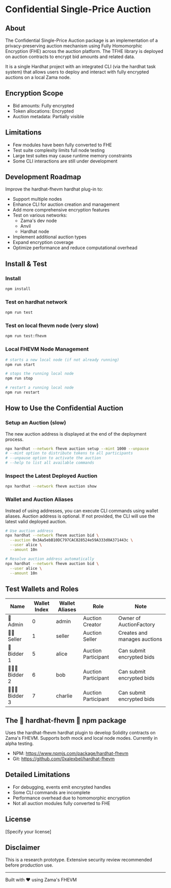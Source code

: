 # Confidential Single-Price Auction

## About
The Confidential Single-Price Auction package is an implementation of a privacy-preserving auction mechanism using Fully Homomorphic Encryption (FHE) across the auction platform. The TFHE library is deployed on auction contracts to encrypt bid amounts and related data.

It is a single Hardhat project with an integrated CLI (via the hardhat task system) that allows users to deploy and interact with fully encrypted auctions on a local Zama node.

## Encryption Scope
- Bid amounts: Fully encrypted
- Token allocations: Encrypted
- Auction metadata: Partially visible

## Limitations
- Few modules have been fully converted to FHE
- Test suite complexity limits full node testing
- Large test suites may cause runtime memory constraints
- Some CLI interactions are still under development

## Development Roadmap
Improve the hardhat-fhevm hardhat plug-in to:
- Support multiple nodes
- Enhance CLI for auction creation and management
- Add more comprehensive encryption features
- Test on various networks:
  - Zama's dev node
  - Anvil
  - Hardhat node
- Implement additional auction types
- Expand encryption coverage
- Optimize performance and reduce computational overhead

## Install & Test
### Install
```bash
npm install
```

### Test on hardhat network
```bash
npm run test
```

### Test on local fhevm node (very slow)
```bash
npm run test:fhevm
```

### Local FHEVM Node Management
```bash
# starts a new local node (if not already running)
npm run start

# stops the running local node
npm run stop

# restart a running local node
npm run restart
```

## How to Use the Confidential Auction
### Setup an Auction (slow)
The new auction address is displayed at the end of the deployment process.

```bash
npx hardhat --network fhevm auction setup --mint 1000 --unpause
# --mint option to distribute tokens to all participants
# --unpause option to activate the auction
# --help to list all available commands
```

### Inspect the Latest Deployed Auction
```bash
npx hardhat --network fhevm auction show
```

### Wallet and Auction Aliases
Instead of using addresses, you can execute CLI commands using wallet aliases. 
Auction address is optional. If not provided, the CLI will use the latest valid deployed auction.

```bash
# Use auction address
npx hardhat --network fhevm auction bid \
  --auction 0x3Aa5ebB10DC797CAC828524e59A333d0A371443c \
  --user alice \
  --amount 10n

# Resolve auction address automatically
npx hardhat --network fhevm auction bid \
  --user alice \
  --amount 10n
```

## Test Wallets and Roles
| Name | Wallet Index | Wallet Aliases | Role | Note |
|------|--------------|----------------|------|------|
| 🚀 Admin | 0 | admin | Auction Creator | Owner of AuctionFactory |
| 👨‍🚀 Seller | 1 | seller | Auction Seller | Creates and manages auctions |
| 👩 Bidder 1 | 5 | alice | Auction Participant | Can submit encrypted bids |
| 👱🏼‍♂️ Bidder 2 | 6 | bob | Auction Participant | Can submit encrypted bids |
| 👱🏼‍♂️ Bidder 3 | 7 | charlie | Auction Participant | Can submit encrypted bids |

## The 🚧 hardhat-fhevm 🚧 npm package
Uses the hardhat-fhevm hardhat plugin to develop Solidity contracts on Zama's FHEVM. 
Supports both mock and local node modes. Currently in alpha testing.

- NPM: https://www.npmjs.com/package/hardhat-fhevm
- Git: https://github.com/0xalexbel/hardhat-fhevm

## Detailed Limitations
- For debugging, events emit encrypted handles
- Some CLI commands are incomplete
- Performance overhead due to homomorphic encryption
- Not all auction modules fully converted to FHE

## License
[Specify your license]

## Disclaimer
This is a research prototype. Extensive security review recommended before production use.

---

Built with ❤️ using Zama's FHEVM
